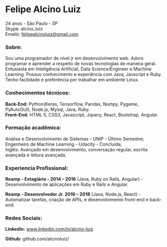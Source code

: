 # Felipe Alcino Luiz
24 anos - São Paulo - SP</br>
Skype: alcino_luiz</br>
Emails: felipealcinoluiz@gmail.com

### Sobre:
Sou uma programador de nível jr em desenvolvimento web. Adoro programar e aprender a respeito de novas
tecnologias de maneira geral. Entusiasta em Inteligência Artificial, Data Science/Engineer e Machine Learning.
Possuo conhecimento e experiência com Java, Javscript e Ruby.
Tenho facilidade e preferência por trabalhar em ambiente Linux.

### Conhecimentos técnicos:
**Back-End:** Python(Keras, Tensorflow, Pandas, Numpy, Pygame, PyAutoGUI), Node.js, Mysql, Java, Ruby.  
**Front-End:** HTML 5, CSS3, Javascript, Jquery, React, Bootstrap, Angular.  

### Formação acadêmica:
Análise e Desenvolvimento de Sistemas - UNIP - Último Semestre;  
Engenheiro de Machine Learning - Udacity - Concluída;  
Inglês: Avançado em desenvolvimento, conversação regular, escrita avançada e leitura avançada.  

### Experiencia Profissional:
**Reamp - Estagiário - 2014 – 2016** (Java, Ruby on Rails, Angular) - Desenvolvimento de aplicações em Ruby e Rails e Angular.

**Reamp - Desenvolvedor Jr. 2016 – 2018** (Java, Node.js, React) - Automatizar tarefas, criação de APIs, e desenvolvimento front-end e back-end.


### Redes Sociais:
**Linkedin:** www.linkedin.com/in/alcino-luiz

**Github:** github.com/alcinoluiz/  

